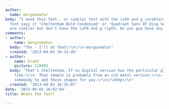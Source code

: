 ```yaml
---
author:
  name: morgunmatur
body: "I need this font.. or similar font with the \xF0 and g carakters. What the
  font says it 'Cheltenham Bold Condensed' or 'Quadraat Sans OT Disp Semi Bold' they
  are similar but don't have the \xF0 and g rigth. Do you guy have any idea?\r\n\r\n-morgunmatur"
comments:
- author:
    name: morgunmatur
  body: "Thx - I'll do that\r\n\r\n-morgunmatur"
  created: '2013-04-03 16:15:49'
- author:
    name: hrant
    picture: 110403
  body: "That's Cheltenham. If no digital version has the particular glyphs you'd
    like:\r\n- That sample is probably from an old metal version.\r\n- You can commission
    somebody to add those shapes for you.\r\n\r\nhhp\r\n"
  created: '2013-04-03 16:35:07'
date: '2013-04-03 16:02:04'
title: Whats the font?

---
```

